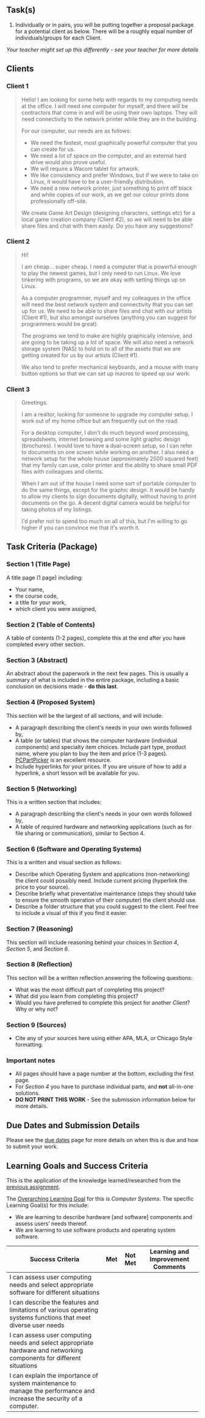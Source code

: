 ## Task(s)

1. Individually or in pairs, you will be putting together a proposal package for a potential client as below.  There will be a roughly equal number of individuals/groups for each Client.

_Your teacher might set up this differently - see your teacher for more details_

## Clients

### Client 1
> Hello! I am looking for some help with regards to my computing needs at the office.  I will need one computer for myself, and there will be contractors that come in and will be using their own laptops.  They will need connectivity to the network printer while they are in the building.  
>
> For our computer, our needs are as follows:
> * We need the fastest, most graphically powerful computer that you can create for us.
> * We need a lot of space on the computer, and an external hard drive would also prove useful.
> * We will require a Wacom tablet for artwork.
> * We like consistency and prefer Windows, but if we were to take on Linux, it would have to be a user-friendly distribution.
> * We need a new network printer, just something to print off black and white copies of our work, as we get our colour prints done professionally off-site.
>
> We create Game Art Design (designing characters, settings etc) for a local game creation company (Client #2), so we will need to be able share files and chat with them easily.  Do you have any suggestions?


### Client 2
> Hi!
>
> I am cheap... super cheap.  I need a computer that is powerful enough to play the newest games, but I only need to run Linux.  We love tinkering with programs, so we are okay with setting things up on Linux.
>
> As a computer programmer, myself and my colleagues in the office will need the best network system and connectivity that you can set up for us.  We need to be able to share files and chat with our artists (Client #1), but also amongst ourselves (anything you can suggest for programmers would be great).
>
> The programs we tend to make are highly graphically intensive, and are going to be taking up a lot of space. We will also need a network storage system (NAS) to hold on to all of the assets that we are getting created for us by our artists (Client #1).
>
> We also tend to prefer mechanical keyboards, and a mouse with many button options so that we can set up macros to speed up our work.

### Client 3
> Greetings.
>
> I am a realtor, looking for someone to upgrade my computer setup.  I work out of my home office but am frequently out on the road.      
>
> For a desktop computer, I don't do much beyond word processing, spreadsheets, internet browsing and some light graphic design (brochures).  I would love to have a dual-screen setup, so I can refer to documents on one screen while working on another.  I also need a network setup for the whole house (approximately 2500 squared feet) that my family can use, color printer and the ability to share small PDF files with colleagues and clients. 
>
> When I am out of the house I need some sort of portable computer to do the same things, except for the graphic design.  It would be handy to allow my clients to sign documents digitally, without having to print documents on the go.  A decent digital camera would be helpful for taking photos of my listings.
>
> I'd prefer not to spend too much on all of this, but I'm willing to go higher if you can convince me that it's worth it.


## Task Criteria (Package)

### Section 1 (Title Page)  
A title page (1 page) including:
* Your name,
* the course code,
* a title for your work,
* which client you were assigned,

### Section 2 (Table of Contents)  
A table of contents (1-2 pages), complete this at the end after you have completed every other section.

### Section 3 (Abstract)  
An abstract about the paperwork in the next few pages.  This is usually a summary of what is included in the entire package, including a basic conclusion on decisions made - **do this last**.

### Section 4 (Proposed System)  
This section will be the largest of all sections, and will include:
* A paragraph describing the client's needs in your own words followed by,
* A table (or tables) that shows the computer hardware (individual components) and specialty item choices. Include part type, product name, where you plan to buy the item and price (1-3 pages).  [PCPartPicker](https://ca.pcpartpicker.com/) is an excellent resource.
* Include hyperlinks for your prices.  If you are unsure of how to add a hyperlink, a short lesson will be available for you.

### Section 5 (Networking)
This is a written section that includes:
* A paragraph describing the client's needs in your own words followed by,
* A table of required hardware and networking applications (such as for file sharing or communication), similar to Section 4.

### Section 6 (Software and Operating Systems)
This is a written and visual section as follows:
* Describe which Operating System and applications (non-networking) the client could possibly need.  Include current pricing (hyperlink the price to your source).
* Describe briefly what preventative maintenance (steps they should take to ensure the smooth operation of their computer) the client should use.
* Describe a folder structure that you could suggest to the client.  Feel free to include a visual of this if you find it easier.

### Section 7 (Reasoning)  
This section will include reasoning behind your choices in _Section 4_, _Section 5_, and _Section 6_.

### Section 8 (Reflection)
This section will be a written reflection answering the following questions:
* What was the most difficult part of completing this project?
* What did you learn from completing this project?
* Would you have preferred to complete this project for another _Client_? Why or why not?

### Section 9 (Sources)
* Cite any of your sources here using either APA, MLA, or Chicago Style formatting.

### Important notes
* All pages should have a page number at the bottom, excluding the first page.
* For _Section 4_ you have to purchase individual parts, and **not** all-in-one solutions.
* **DO NOT PRINT THIS WORK** - See the submission information below for more details.

## Due Dates and Submission Details

Please see the [due dates](./Due-Dates-and-Submission-Details) page for more details on when this is due and how to submit your work.

## Learning Goals and Success Criteria

This is the application of the knowledge learned/researched from the [previous assignment](./Hardware-Network-OS-Research-and-Report).

The [Overarching Learning Goal](./images/ICS2O.jpg) for this is _Computer Systems_.
The specific Learning Goal(s) for this include:
  * We are learning to describe hardware [and software] components and assess users’ needs thereof.
  * We are learning to use software products and operating system software.

| Success Criteria | Met | Not Met | Learning and Improvement Comments |
| ----------- | --- | ------ | ------- |
| I can assess user computing needs and select appropriate software for different situations  | | | |
| I can describe the features and limitations of various operating systems functions that meet diverse user needs | | | |
| I can assess user computing needs and select appropriate hardware and networking components for different situations | | | |
| I can explain the importance of system maintenance to manage the performance and increase the security of a computer. | | | |